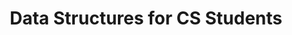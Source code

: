 ---
title: Data Structures for CS Students
tags: [CS]
style: fill
color: warning
description: All the Data Structures you should know as a CS student. 
external_url: 
---